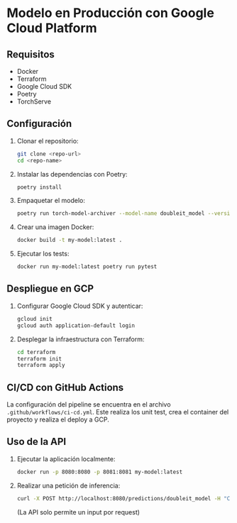 
# Modelo en Producción con Google Cloud Platform

## Requisitos
- Docker
- Terraform
- Google Cloud SDK
- Poetry
- TorchServe

## Configuración
1. Clonar el repositorio:
    ```sh
    git clone <repo-url>
    cd <repo-name>
    ```

2. Instalar las dependencias con Poetry:
    ```sh
    poetry install
    ```

3. Empaquetar el modelo:
    ```sh
    poetry run torch-model-archiver --model-name doubleit_model --version 1.0 --serialized-file src/doubleit_model.pt --handler src/model.py --export-path model_store --extra-files src/model.py
    ```

4. Crear una imagen Docker:
    ```sh
    docker build -t my-model:latest .
    ```

5. Ejecutar los tests:
    ```sh
    docker run my-model:latest poetry run pytest
    ```

## Despliegue en GCP
1. Configurar Google Cloud SDK y autenticar:
    ```sh
    gcloud init
    gcloud auth application-default login
    ```

2. Desplegar la infraestructura con Terraform:
    ```sh
    cd terraform
    terraform init
    terraform apply
    ```

## CI/CD con GitHub Actions
La configuración del pipeline se encuentra en el archivo `.github/workflows/ci-cd.yml`. Este realiza los unit test, crea el container del proyecto y realiza el deploy a GCP.

## Uso de la API
1. Ejecutar la aplicación localmente:
    ```sh
    docker run -p 8080:8080 -p 8081:8081 my-model:latest
    ```

2. Realizar una petición de inferencia:
    ```sh
    curl -X POST http://localhost:8080/predictions/doubleit_model -H "Content-Type: application/json" -d '[1, 2, 3, 4]'
    ```
    (La API solo permite un input por request)